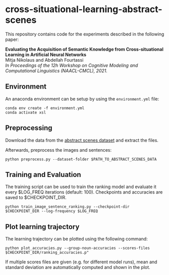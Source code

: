 # cross-situational-learning-abstract-scenes

This repository contains code for the experiments described in the following paper:

**Evaluating the Acquisition of Semantic Knowledge from Cross-situational Learning in Artificial Neural Networks**  
Mitja Nikolaus and Abdellah Fourtassi  
_In Proceedings of the 12h Workshop on Cognitive Modeling and Computational Linguistics (NAACL-CMCL), 2021._


## Environment
An anaconda environment can be setup by using the `environment.yml` file:
```
conda env create -f environment.yml
conda activate xsl
```

## Preprocessing
Download the data from the [abstract scenes dataset](https://vision.ece.vt.edu/clipart/) and extract the files.

Afterwards, preprocess the images and sentences:
```
python preprocess.py --dataset-folder $PATH_TO_ABSTRACT_SCENES_DATA
```

## Training and Evaluation

The training script can be used to train the ranking model and evaluate it every $LOG_FREQ iterations (default: 100).
Checkpoints and accuracies are saved to $CHECKPOINT_DIR.

```
python train_image_sentence_ranking.py --checkpoint-dir $CHECKPOINT_DIR --log-frequency $LOG_FREQ
```

## Plot learning trajectory

The learning trajectory can be plotted using the following command:

```
python plot_accuracies.py --group-noun-accuracies --scores-files $CHECKPOINT_DIR/ranking_accuracies.p"
```

If multiple scores files are given (e.g. for different model runs), mean and standard deviation are automatically
computed and shown in the plot.

